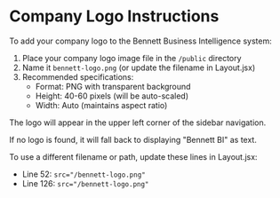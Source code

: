 # Company Logo Instructions

To add your company logo to the Bennett Business Intelligence system:

1. Place your company logo image file in the `/public` directory
2. Name it `bennett-logo.png` (or update the filename in Layout.jsx)
3. Recommended specifications:
   - Format: PNG with transparent background
   - Height: 40-60 pixels (will be auto-scaled)
   - Width: Auto (maintains aspect ratio)

The logo will appear in the upper left corner of the sidebar navigation.

If no logo is found, it will fall back to displaying "Bennett BI" as text.

To use a different filename or path, update these lines in Layout.jsx:
- Line 52: `src="/bennett-logo.png"`
- Line 126: `src="/bennett-logo.png"`